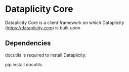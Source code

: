 Dataplicity Core
================

Dataplicity Core is a client framework on which Dataplicity (https://dataplicity.com) is built upon.


Dependencies
------------

docutils is required to install Dataplicity:

pip install docutils
